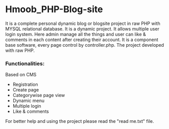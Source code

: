 # Hmoob_PHP-Blog-site
It is a complete personal dynamic blog or blogsite project in raw PHP with MYSQL relational database. It is a dynamic project. It allows multiple user login system. Here admin manage all the things and user can like & comments in each content after creating their account. It is a component base software, every page control by controller.php. The project developed with raw PHP.

### Functionalities:
Based on CMS
- Registration
- Create page
- Categorywise page view
- Dynamic menu
- Multiple login
- Like & comments

For better help and using the project please read the "read me.txt" file.
